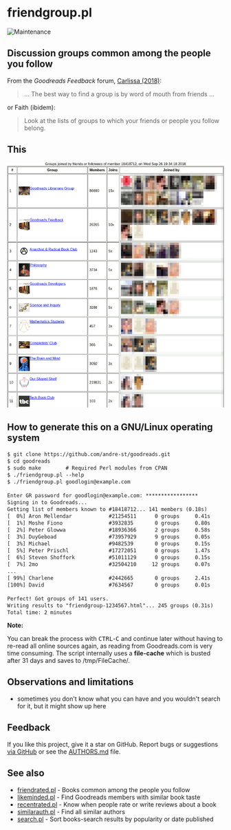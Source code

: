 # friendgroup.pl

![Maintenance](https://img.shields.io/maintenance/yes/2018.svg)


## Discussion groups common among the people you follow

From the _Goodreads Feedback_ forum, [Carlissa (2018)](https://www.goodreads.com/topic/show/19548229-finding-a-particular-type-of-group):
> ... The best way to find a group is by word of mouth from friends ...

or Faith (ibidem):
> Look at the lists of groups to which your friends or people you follow belong. 


## This
 
![Screenshot](img/friendgroup.png?raw=true "Screenshot")



## How to generate this on a GNU/Linux operating system

```console
$ git clone https://github.com/andre-st/goodreads.git
$ cd goodreads
$ sudo make        # Required Perl modules from CPAN
$ ./friendgroup.pl --help
$ ./friendgroup.pl goodlogin@example.com

Enter GR password for goodlogin@example.com: *****************
Signing in to Goodreads...
Getting list of members known to #18418712... 141 members (0.18s)
[  0%] Aron Mellendar            #21254511      0 groups     0.41s
[  1%] Moshe Fiono               #3932835       0 groups     0.80s
[  2%] Peter Glowwa              #18936366      2 groups     0.58s
[  3%] DuyGeboad                 #73957929      9 groups     0.05s
[  3%] Michael                   #9482539       0 groups     0.15s
[  5%] Peter Prischl             #17272051      0 groups     1.47s
[  6%] Steven Shoffork           #51011129      0 groups     0.15s
[  7%] 2mo                       #32504210     12 groups     0.07s
...
[ 99%] Charlene                  #2442665       0 groups     2.41s
[100%] David                     #7634567       0 groups     0.01s

Perfect! Got groups of 141 users.
Writing results to "friendgroup-1234567.html"... 245 groups (0.31s)
Total time: 2 minutes
```

**Note:**

You can break the process with <kbd>CTRL</kbd>-<kbd>C</kbd> and continue later
without having to re-read all online sources again, as reading from
Goodreads.com is very time consuming.  The script internally uses a
**file-cache** which is busted after 31 days and saves to /tmp/FileCache/.



## Observations and limitations

- sometimes you don't know what you can have and you wouldn't search for it, but it might show up here


## Feedback

If you like this project, give it a star on GitHub.
Report bugs or suggestions [via GitHub](https://github.com/andre-st/goodreads/issues) 
or see the [AUTHORS.md](AUTHORS.md) file.


## See also


- [friendrated.pl](friendrated.md) - Books common among the people you follow
- [likeminded.pl](likeminded.md)   - Find Goodreads members with similar book taste
- [recentrated.pl](recentrated.md) - Know when people rate or write reviews about a book
- [similarauth.pl](similarauth.md) - Find all similar authors
- [search.pl](search.md)           - Sort books-search results by popularity or date published

